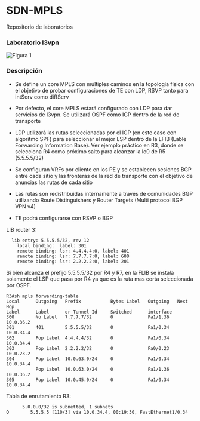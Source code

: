 SDN-MPLS
========

Repositorio de laboratorios

### Laboratorio l3vpn

![Figura 1](https://github.com/UNSAM-CIDI-CAECE/SDN-MPLS/blob/master/l3vpn/vpn/mpls-te.png)


### Descripción

- Se define un core MPLS con múltiples caminos en la topología física con el objetivo de probar configuraciones de TE con LDP, RSVP tanto para intServ como diffServ

- Por defecto, el core MPLS estará configurado con LDP para dar servicios de l3vpn. Se utilizará OSPF como IGP dentro de la red de transporte

- LDP utilizará las rutas seleccionadas por el IGP (en este caso con algoritmo SPF) para seleccionar el mejor LSP dentro de la LFIB (Lable Forwarding Information Base). Ver ejemplo práctico en R3, donde se selecciona R4 como próximo salto para alcanzar la lo0 de R5 (5.5.5.5/32)

- Se configuran VRFs por cliente en los PE y se establecen sesiones BGP entre cada sitio y las fronteras de la red de transporte con el objetivo de anuncias las rutas de cada sitio

- Las rutas son redistribuidas internamente a través de comunidades BGP utilizando Route Distinguishers y Router Targets (Multi protocol BGP VPN v4)

- TE podrá configurarse con RSVP o BGP

LIB router 3:
```
  lib entry: 5.5.5.5/32, rev 12
	local binding:  label: 301
	remote binding: lsr: 4.4.4.4:0, label: 401
	remote binding: lsr: 7.7.7.7:0, label: 600
	remote binding: lsr: 2.2.2.2:0, label: 201
```

Si bien alcanza el prefijo 5.5.5.5/32 por R4 y R7, en la FLIB se instala solamente el LSP que pasa por R4 ya que es la ruta mas corta seleccionada por OSPF.

```
R3#sh mpls forwarding-table 
Local      Outgoing   Prefix           Bytes Label   Outgoing   Next Hop    
Label      Label      or Tunnel Id     Switched      interface              
300        No Label   7.7.7.7/32       0             Fa1/1.36   10.0.36.2   
301        401        5.5.5.5/32       0             Fa1/0.34   10.0.34.4   
302        Pop Label  4.4.4.4/32       0             Fa1/0.34   10.0.34.4   
303        Pop Label  2.2.2.2/32       0             Fa0/0.23   10.0.23.2   
304        Pop Label  10.0.63.0/24     0             Fa1/0.34   10.0.34.4   
           Pop Label  10.0.63.0/24     0             Fa1/1.36   10.0.36.2   
305        Pop Label  10.0.45.0/24     0             Fa1/0.34   10.0.34.4  
```

Tabla de enrutamiento R3:

```
      5.0.0.0/32 is subnetted, 1 subnets
O        5.5.5.5 [110/3] via 10.0.34.4, 00:19:30, FastEthernet1/0.34

```